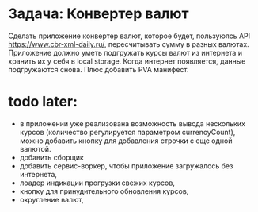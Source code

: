 # Задача: Конвертер валют
Сделать приложение конвертер валют, которое будет, пользуюясь API  https://www.cbr-xml-daily.ru/, пересчитывать сумму в разных валютах. Приложение должно уметь подгружать курсы валют из интернета и хранить их у себя в local storage. Когда интернет появляется, данные подгружаются снова. Плюс добавить PVA манифест.

# todo later:
- в приложении уже реализована возможность вывода нескольких курсов (количество регулируется параметром currencyCount), 
  можно добавить кнопку для добавления строчки с еще одной валютой.
- добавить сборщик
- добавить сервис-воркер, чтобы приложение загружалось без интернета,
- лоадер индикации прогрузки свежих курсов,
- кнопку для принудительного обновления курсов,
- округление валют,
